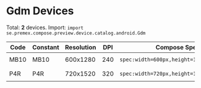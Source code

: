# Gdm Devices

Total: **2** devices. Import: `import se.premex.compose.preview.device.catalog.android.Gdm`

| Code | Constant | Resolution | DPI | Compose Spec | Preview Usage |
|------|----------|------------|-----|-------------|---------------|
| MB10 | MB10 | 600x1280 | 240 | `spec:width=600px,height=1280px,dpi=240` | `@Preview(device = Gdm.MB10)` |
| P4R | P4R | 720x1520 | 320 | `spec:width=720px,height=1520px,dpi=320` | `@Preview(device = Gdm.P4R)` |

<!-- Generated automatically. Do not edit manually. -->
